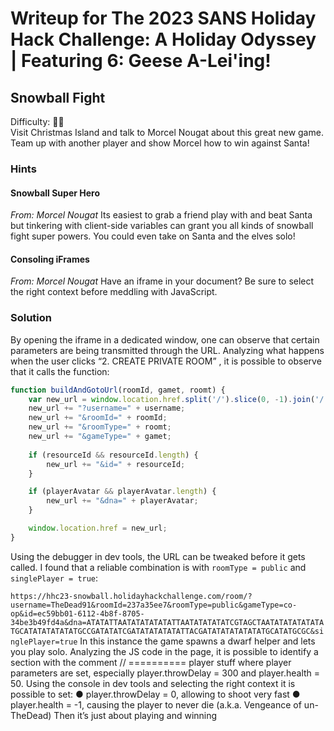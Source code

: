 # Writeup for The 2023 SANS Holiday Hack Challenge: A Holiday Odyssey \| Featuring 6: Geese A-Lei'ing!
## Snowball Fight
Difficulty: :christmas_tree::christmas_tree:  
Visit Christmas Island and talk to Morcel Nougat about this great new game. Team up with another player and show Morcel how to win against Santa!

### Hints
#### Snowball Super Hero
*From: Morcel Nougat*
Its easiest to grab a friend play with and beat Santa but tinkering with client-side variables can grant you all kinds of snowball fight super powers. You could even take on Santa and the elves solo!
#### Consoling iFrames
*From: Morcel Nougat*
Have an iframe in your document? Be sure to select the right context before meddling with
JavaScript.

### Solution
By opening the iframe in a dedicated window, one can observe that certain parameters are being transmitted through the URL. Analyzing what happens when the user clicks “2. CREATE PRIVATE ROOM” , it is possible to observe that it calls the function:
```javascript
function buildAndGotoUrl(roomId, gamet, roomt) {
	var new_url = window.location.href.split('/').slice(0, -1).join('/') + '/room/';
	new_url += "?username=" + username;
	new_url += "&roomId=" + roomId;
	new_url += "&roomType=" + roomt;
	new_url += "&gameType=" + gamet;
	
	if (resourceId && resourceId.length) {
		new_url += "&id=" + resourceId;
	}

	if (playerAvatar && playerAvatar.length) {
		new_url += "&dna=" + playerAvatar;
	}

	window.location.href = new_url;
}
```
Using the debugger in dev tools, the URL can be tweaked before it gets called. I found that a reliable combination is with `roomType = public` and `singlePlayer = true`:

`https://hhc23-snowball.holidayhackchallenge.com/room/?username=TheDead91&roomId=237a35ee7&roomType=public&gameType=co-op&id=ec59bb01-6112-4b8f-8705-34be3b49fd4a&dna=ATATATTAATATATATATATTAATATATATATCGTAGCTAATATATATATATATGCATATATATATATGCCGATATATCGATATATATATATTACGATATATATATATATGCATATGCGC&singlePlayer=true`
In this instance the game spawns a dwarf helper and lets you play solo.
Analyzing the JS code in the page, it is possible to identify a section with the comment // ==========
player stuff where player parameters are set, especially player.throwDelay = 300 and player.health
= 50.
Using the console in dev tools and selecting the right context it is possible to set:
● player.throwDelay = 0, allowing to shoot very fast
● player.health = -1, causing the player to never die (a.k.a. Vengeance of un-TheDead)
Then it’s just about playing and winning